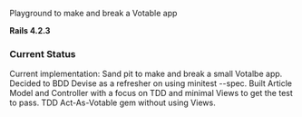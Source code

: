 Playground to make and break a Votable app

**Rails 4.2.3**

### Current Status

Current implementation:
Sand pit to make and break a small Votalbe app. Decided to BDD Devise as a
refresher on using minitest --spec.  Built Article Model and Controller
with a focus on TDD and minimal Views to get the test to pass.
TDD Act-As-Votable gem without using Views.
